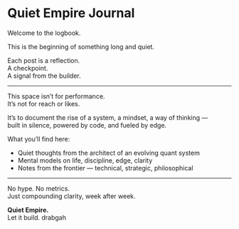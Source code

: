# Quiet Empire Journal

Welcome to the logbook.

This is the beginning of something long and quiet.

Each post is a reflection.  
A checkpoint.  
A signal from the builder.

---

This space isn’t for performance.  
It’s not for reach or likes.

It’s to document the rise of a system, a mindset, a way of thinking —  
built in silence, powered by code, and fueled by edge.

What you’ll find here:
- Quiet thoughts from the architect of an evolving quant system  
- Mental models on life, discipline, edge, clarity  
- Notes from the frontier — technical, strategic, philosophical  

---

No hype. No metrics.  
Just compounding clarity, week after week.

**Quiet Empire.**  
Let it build.
drabgah
